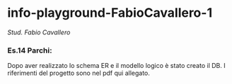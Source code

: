 # info-playground-FabioCavallero-1

_Stud. Fabio Cavallero_

### Es.14 Parchi:

Dopo aver realizzato lo schema ER e il modello logico è stato creato il DB. I riferimenti del progetto sono nel pdf qui allegato.
